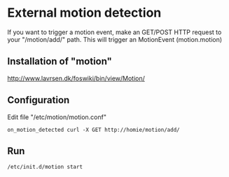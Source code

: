 # External motion detection
If you want to trigger a motion event, make an GET/POST HTTP request to your "/motion/add/" path. This will trigger an MotionEvent (motion.motion)

## Installation of "motion"
http://www.lavrsen.dk/foswiki/bin/view/Motion/

## Configuration
Edit file "/etc/motion/motion.conf"
```
on_motion_detected curl -X GET http://homie/motion/add/
```

## Run
```
/etc/init.d/motion start
```

